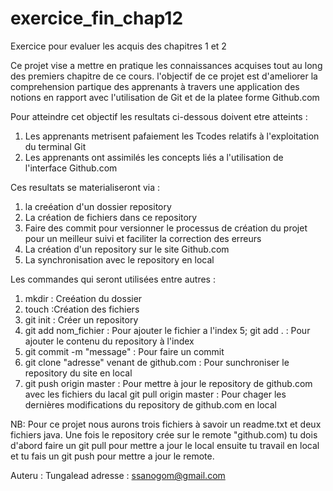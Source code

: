 # exercice_fin_chap12
Exercice pour evaluer les acquis des chapitres 1 et 2


Ce projet vise a mettre en pratique les connaissances acquises tout au long des premiers chapitre de ce cours. l'objectif de ce projet est d'ameliorer la comprehension partique des apprenants à travers une application des notions en rapport avec l'utilisation de Git et de la platee forme Github.com

Pour atteindre cet objectif les resultats ci-dessous doivent etre atteints :
1. Les apprenants metrisent pafaiement les Tcodes relatifs  à l'exploitation du terminal Git
2. Les apprenants ont assimilés les concepts liés a l'utilisation de l'interface Github.com

Ces resultats se materialiseront via :
1. la creéation d'un dossier repository
2. La création de fichiers dans ce repository
3. Faire des commit pour versionner le processus de création du projet pour un meilleur suivi et faciliter la correction des erreurs
4. La création d'un repository sur le site Github.com
5. La synchronisation avec le repository en local

Les commandes qui seront utilisées entre autres :
1. mkdir : Creéation du dossier
2. touch :Création des fichiers
3. git init : Créer un repository
4. git add nom_fichier : Pour ajouter le fichier a l'index
5; git add . : Pour ajouter le contenu du repository à l'index
6. git commit -m "message" : Pour faire un commit
7. git clone "adresse" venant de github.com : Pour sunchroniser le repository du site en local
8. git push origin master : Pour mettre à jour le repository de github.com avec les fichiers du lacal
git pull origin master : Pour chager les dernières modifications du repository de github.com en local

NB: Pour ce projet nous aurons trois fichiers à savoir un readme.txt et deux fichiers java. Une fois le repository crée sur le remote "github.com) tu dois d'abord faire un git pull pour mettre a jour le local ensuite tu travail en local et tu fais un git push pour mettre a jour le remote.

Auteru : Tungalead
adresse : ssanogom@gmail.com

